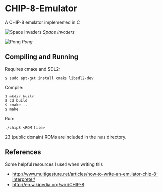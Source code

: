 # CHIP-8-Emulator
A CHIP-8 emulator implemented in C

![Space Invaders](doc/screenshots/invaders.png "Space Invaders")
*Space Invaders*

![Pong](doc/screenshots/pong.png "Pong")
*Pong*


## Compiling and Running

Requires cmake and SDL2:
```
$ sudo apt-get install cmake libsdl2-dev
```

Compile:
```
$ mkdir build
$ cd build
$ cmake ..
$ make
```

Run:
```
./chip8 <ROM file>
```
23 (public domain) ROMs are included in the `roms` directory.

## References
Some helpful resources I used when writing this

- http://www.multigesture.net/articles/how-to-write-an-emulator-chip-8-interpreter/
- http://en.wikipedia.org/wiki/CHIP-8
